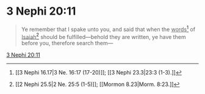 # 3 Nephi 20:11

> Ye remember that I spake unto you, and said that when the <u>words</u>[^a] of <u>Isaiah</u>[^b] should be fulfilled—behold they are written, ye have them before you, therefore search them—

[3 Nephi 20:11](https://www.churchofjesuschrist.org/study/scriptures/bofm/3-ne/20?lang=eng&id=p11#p11)


[^a]: [[3 Nephi 16.17|3 Ne. 16:17 (17-20)]]; [[3 Nephi 23.3|23:3 (1-3).]]
[^b]: [[2 Nephi 25.5|2 Ne. 25:5 (1-5)]]; [[Mormon 8.23|Morm. 8:23.]]

